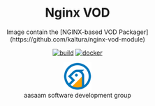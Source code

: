 <div align="center">
  <h1>
    Nginx VOD
  </h1>
  <p>
    Image contain the [NGINX-based VOD Packager](https://github.com/kaltura/nginx-vod-module)
  </p>
  <p>
    <a href="https://github.com/aasaam/nginx-vod/actions/workflows/build.yml" target="_blank"><img src="https://github.com/aasaam/nginx-vod/actions/workflows/build.yml/badge.svg" alt="build" /></a>
    <a href="https://hub.docker.com/r/aasaam/nginx-vod" target="_blank"><img src="https://img.shields.io/docker/image-size/aasaam/nginx-vod?label=docker%20image" alt="docker" /></a>
  </p>
</div>

<div>
  <p align="center">
    <a href="https://aasaam.com" title="aasaam software development group">
      <img alt="aasaam software development group" width="64" src="https://raw.githubusercontent.com/aasaam/information/master/logo/aasaam.svg">
    </a>
    <br />
    aasaam software development group
  </p>
</div>
